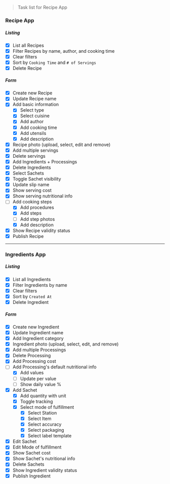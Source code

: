 > Task list for Recipe App

### Recipe App

##### Listing

-  [x] List all Recipes
-  [x] Filter Recipes by name, author, and cooking time
-  [x] Clear filters
-  [x] Sort by `Cooking Time` and `# of Servings`
-  [x] Delete Recipe

##### Form

-  [x] Create new Recipe
-  [x] Update Recipe name
-  [x] Add basic information
   -  [x] Select type
   -  [x] Select cuisine
   -  [x] Add author
   -  [x] Add cooking time
   -  [x] Add utensils
   -  [x] Add description
-  [x] Recipe photo (upload, select, edit and remove)
-  [x] Add multiple servings
-  [x] Delete servings
-  [x] Add Ingredients + Processings
-  [x] Delete Ingredients
-  [x] Select Sachets
-  [x] Toggle Sachet visibility
-  [x] Update slip name
-  [x] Show serving cost
-  [x] Show serving nutritional info
-  [ ] Add cooking steps
   -  [x] Add procedures
   -  [x] Add steps
   -  [ ] Add step photos
   -  [x] Add description
-  [x] Show Recipe validity status
-  [x] Publish Recipe

---

### Ingredients App

##### Listing

-  [x] List all Ingredients
-  [x] Filter Ingredients by name
-  [x] Clear filters
-  [x] Sort by `Created At`
-  [x] Delete Ingredient

##### Form

-  [x] Create new Ingredient
-  [x] Update Ingredient name
-  [x] Add Ingredient category
-  [x] Ingredient photo (upload, select, edit, and remove)
-  [x] Add multiple Processings
-  [x] Delete Processing
-  [x] Add Processing cost
-  [ ] Add Processing's default nutritional info
   -  [x] Add values
   -  [ ] Update per value
   -  [ ] Show daily value %
-  [x] Add Sachet
   -  [x] Add quantity with unit
   -  [x] Toggle tracking
   -  [x] Select mode of fulfillment
      -  [x] Select Station
      -  [x] Select Item
      -  [x] Select accuracy
      -  [x] Select packaging
      -  [x] Select label template
-  [x] Edit Sachet
-  [x] Edit Mode of fulfillment
-  [x] Show Sachet cost
-  [x] Show Sachet's nutritional info
-  [x] Delete Sachets
-  [x] Show Ingredient validity status
-  [x] Publish Ingredient
